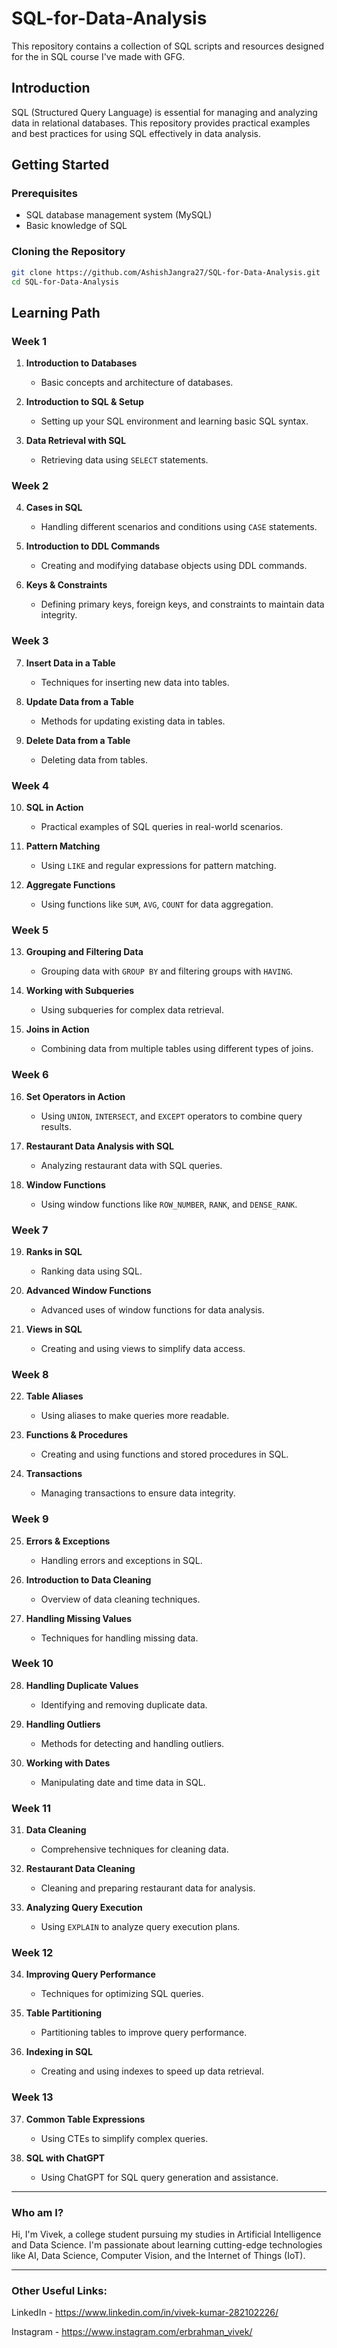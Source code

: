 # SQL-for-Data-Analysis
This repository contains a collection of SQL scripts and resources designed for the in SQL course I've made with GFG.

## Introduction

SQL (Structured Query Language) is essential for managing and analyzing data in relational databases. This repository provides practical examples and best practices for using SQL effectively in data analysis.

## Getting Started

### Prerequisites

- SQL database management system (MySQL)
- Basic knowledge of SQL

### Cloning the Repository

```bash
git clone https://github.com/AshishJangra27/SQL-for-Data-Analysis.git
cd SQL-for-Data-Analysis
```


## Learning Path

### Week 1
1. **Introduction to Databases**
   - Basic concepts and architecture of databases.

2. **Introduction to SQL & Setup**
   - Setting up your SQL environment and learning basic SQL syntax.

3. **Data Retrieval with SQL**
   - Retrieving data using `SELECT` statements.

### Week 2
4. **Cases in SQL**
   - Handling different scenarios and conditions using `CASE` statements.

5. **Introduction to DDL Commands**
   - Creating and modifying database objects using DDL commands.

6. **Keys & Constraints**
   - Defining primary keys, foreign keys, and constraints to maintain data integrity.

### Week 3
7. **Insert Data in a Table**
   - Techniques for inserting new data into tables.

8. **Update Data from a Table**
   - Methods for updating existing data in tables.

9. **Delete Data from a Table**
   - Deleting data from tables.

### Week 4
10. **SQL in Action**
    - Practical examples of SQL queries in real-world scenarios.

11. **Pattern Matching**
    - Using `LIKE` and regular expressions for pattern matching.

12. **Aggregate Functions**
    - Using functions like `SUM`, `AVG`, `COUNT` for data aggregation.

### Week 5
13. **Grouping and Filtering Data**
    - Grouping data with `GROUP BY` and filtering groups with `HAVING`.

14. **Working with Subqueries**
    - Using subqueries for complex data retrieval.

15. **Joins in Action**
    - Combining data from multiple tables using different types of joins.

### Week 6
16. **Set Operators in Action**
    - Using `UNION`, `INTERSECT`, and `EXCEPT` operators to combine query results.

17. **Restaurant Data Analysis with SQL**
    - Analyzing restaurant data with SQL queries.

18. **Window Functions**
    - Using window functions like `ROW_NUMBER`, `RANK`, and `DENSE_RANK`.

### Week 7
19. **Ranks in SQL**
    - Ranking data using SQL.

20. **Advanced Window Functions**
    - Advanced uses of window functions for data analysis.

21. **Views in SQL**
    - Creating and using views to simplify data access.

### Week 8
22. **Table Aliases**
    - Using aliases to make queries more readable.

23. **Functions & Procedures**
    - Creating and using functions and stored procedures in SQL.

24. **Transactions**
    - Managing transactions to ensure data integrity.

### Week 9
25. **Errors & Exceptions**
    - Handling errors and exceptions in SQL.

26. **Introduction to Data Cleaning**
    - Overview of data cleaning techniques.

27. **Handling Missing Values**
    - Techniques for handling missing data.

### Week 10
28. **Handling Duplicate Values**
    - Identifying and removing duplicate data.

29. **Handling Outliers**
    - Methods for detecting and handling outliers.

30. **Working with Dates**
    - Manipulating date and time data in SQL.

### Week 11
31. **Data Cleaning**
    - Comprehensive techniques for cleaning data.

32. **Restaurant Data Cleaning**
    - Cleaning and preparing restaurant data for analysis.

33. **Analyzing Query Execution**
    - Using `EXPLAIN` to analyze query execution plans.

### Week 12
34. **Improving Query Performance**
    - Techniques for optimizing SQL queries.

35. **Table Partitioning**
    - Partitioning tables to improve query performance.

36. **Indexing in SQL**
    - Creating and using indexes to speed up data retrieval.

### Week 13
37. **Common Table Expressions**
    - Using CTEs to simplify complex queries.

38. **SQL with ChatGPT**
    - Using ChatGPT for SQL query generation and assistance.


-----


### Who am I?

Hi, I'm Vivek, a college student pursuing my studies in Artificial Intelligence and Data Science. I'm passionate about learning cutting-edge technologies like AI, Data Science, Computer Vision, and the Internet of Things (IoT).

-----

### Other Useful Links:

LinkedIn - https://www.linkedin.com/in/vivek-kumar-282102226/

Instagram - https://www.instagram.com/erbrahman_vivek/ 

